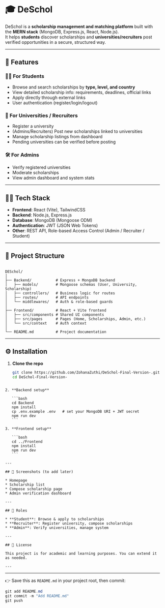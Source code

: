# 🎓 DeSchol

DeSchol is a **scholarship management and matching platform** built with the **MERN stack** (MongoDB, Express.js, React, Node.js).  
It helps **students** discover scholarships and **universities/recruiters** post verified opportunities in a secure, structured way.

---

## 🚀 Features

### 👩‍🎓 For Students
- Browse and search scholarships by **type, level, and country**
- View detailed scholarship info: requirements, deadlines, official links
- Apply directly through external links
- User authentication (register/login/logout)

### 🏫 For Universities / Recruiters
- Register a university
- (Admins/Recruiters) Post new scholarships linked to universities
- Manage scholarship listings from dashboard
- Pending universities can be verified before posting

### 🛠 For Admins
- Verify registered universities
- Moderate scholarships
- View admin dashboard and system stats

---

## 🧑‍💻 Tech Stack

- **Frontend**: React (Vite), TailwindCSS  
- **Backend**: Node.js, Express.js  
- **Database**: MongoDB (Mongoose ODM)  
- **Authentication**: JWT (JSON Web Tokens)  
- **Other**: REST API, Role-based Access Control (Admin / Recruiter / Student)

---

## 📂 Project Structure

```

DESchol/
│
├── Backend/           # Express + MongoDB backend
│   ├── models/        # Mongoose schemas (User, University, Scholarship)
│   ├── controllers/   # Business logic for routes
│   ├── routes/        # API endpoints
│   └── middlewares/   # Auth & role-based guards
│
├── Frontend/          # React + Vite frontend
│   ├── src/components # Shared UI components
│   ├── src/pages      # Pages (Home, Scholarships, Admin, etc.)
│   └── src/context    # Auth context
│
└── README.md          # Project documentation

````

---

## ⚙️ Installation

1. **Clone the repo**
   ```bash
   git clone https://github.com/ZohanaZuthi/DeSchol-Final-Version-.git
   cd DeSchol-Final-Version-
````

2. **Backend setup**

   ```bash
   cd Backend
   npm install
   cp .env.example .env   # set your MongoDB URI + JWT secret
   npm run dev
   ```

3. **Frontend setup**

   ```bash
   cd ../Frontend
   npm install
   npm run dev
   ```

---

## 📸 Screenshots (to add later)

* Homepage
* Scholarship list
* Compose scholarship page
* Admin verification dashboard

---

## 👥 Roles

* **Student**: Browse & apply to scholarships
* **Recruiter**: Register university, compose scholarships
* **Admin**: Verify universities, manage system

---

## 📜 License

This project is for academic and learning purposes. You can extend it as needed.

---

````

---

👉 Save this as `README.md` in your project root, then commit:

```powershell
git add README.md
git commit -m "Add README.md"
git push
````

